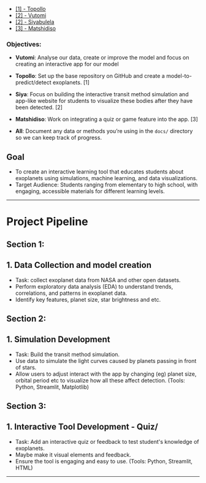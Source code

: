 * [[1] - Topollo](#section-1)
* [[2] - Vutomi](#section-1-2)
* [[2] - Siyabulela](#section-2) 
* [[3] - Matshidiso](#section-3) 

### Objectives:
- **Vutomi**: Analyse our data, create or improve the model and focus on creating an interactive app for our model
- **Topollo**: Set up the base repository on GitHub and create a model-to-predict/detect exoplanets. [1]
- **Siya**: Focus on building the interactive transit method simulation and app-like website for students to visualize these bodies after they have been detected. [2]
- **Matshidiso**: Work on integrating a quiz or game feature into the app. [3]

- **All**: Document any data or methods you’re using in the `docs/` directory so we can keep track of progress.

###
###

## Goal
* To create an interactive learning tool that educates students about exoplanets using simulations, machine learning, and data visualizations.
* Target Audience: Students ranging from elementary to high school, with engaging, accessible materials for different learning levels.
_________________________________________________________________________________________________________________________________________________________________
#  Project Pipeline


## Section 1:
## 1. Data Collection and model creation
* Task: collect exoplanet data from NASA and other open datasets.
* Perform exploratory data analysis (EDA) to understand trends, correlations, and patterns in exoplanet data.
* Identify key features, planet size, star brightness and etc.


###

## Section 2:
## 1. Simulation Development
* Task: Build the transit method simulation.
* Use data to simulate the light curves caused by planets passing in front of stars.
* Allow users to adjust interact with the app by changing (eg) planet size, orbital period etc to visualize how all these affect detection.
(Tools: Python, Streamlit, Matplotlib)


###
## Section 3:
## 1. Interactive Tool Development - Quiz/
* Task: Add an interactive quiz or feedback to test student's knowledge of exoplanets.
* Maybe make it visual elements and feedback.
* Ensure the tool is engaging and easy to use.
(Tools: Python, Streamlit, HTML) 


________________________________________________________________________________________________________________________________________________________


















